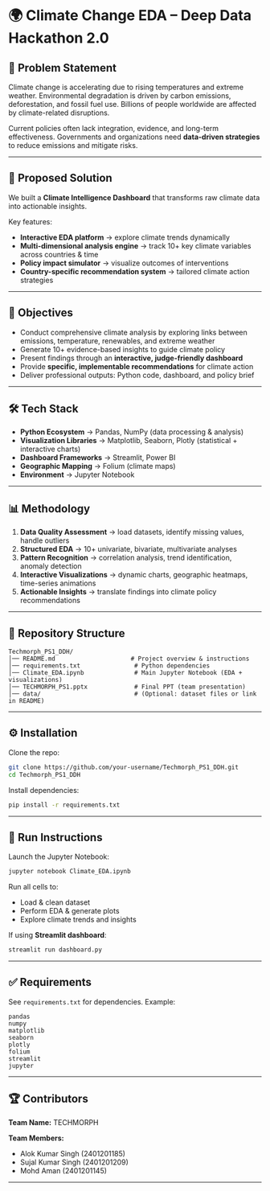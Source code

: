 # 🌍 Climate Change EDA – Deep Data Hackathon 2.0

## 📌 Problem Statement

Climate change is accelerating due to rising temperatures and extreme weather. Environmental degradation is driven by carbon emissions, deforestation, and fossil fuel use. Billions of people worldwide are affected by climate-related disruptions.

Current policies often lack integration, evidence, and long-term effectiveness. Governments and organizations need **data-driven strategies** to reduce emissions and mitigate risks.

---

## 🚀 Proposed Solution

We built a **Climate Intelligence Dashboard** that transforms raw climate data into actionable insights.

Key features:

* **Interactive EDA platform** → explore climate trends dynamically
* **Multi-dimensional analysis engine** → track 10+ key climate variables across countries & time
* **Policy impact simulator** → visualize outcomes of interventions
* **Country-specific recommendation system** → tailored climate action strategies

---

## 🎯 Objectives

* Conduct comprehensive climate analysis by exploring links between emissions, temperature, renewables, and extreme weather
* Generate 10+ evidence-based insights to guide climate policy
* Present findings through an **interactive, judge-friendly dashboard**
* Provide **specific, implementable recommendations** for climate action
* Deliver professional outputs: Python code, dashboard, and policy brief

---

## 🛠️ Tech Stack

* **Python Ecosystem** → Pandas, NumPy (data processing & analysis)
* **Visualization Libraries** → Matplotlib, Seaborn, Plotly (statistical + interactive charts)
* **Dashboard Frameworks** → Streamlit, Power BI
* **Geographic Mapping** → Folium (climate maps)
* **Environment** → Jupyter Notebook

---

## 📊 Methodology

1. **Data Quality Assessment** → load datasets, identify missing values, handle outliers
2. **Structured EDA** → 10+ univariate, bivariate, multivariate analyses
3. **Pattern Recognition** → correlation analysis, trend identification, anomaly detection
4. **Interactive Visualizations** → dynamic charts, geographic heatmaps, time-series animations
5. **Actionable Insights** → translate findings into climate policy recommendations

---

## 📂 Repository Structure

```
Techmorph_PS1_DDH/
│── README.md                     # Project overview & instructions
│── requirements.txt               # Python dependencies
│── Climate_EDA.ipynb              # Main Jupyter Notebook (EDA + visualizations)
│── TECHMORPH_PS1.pptx             # Final PPT (team presentation)
│── data/                          # (Optional: dataset files or link in README)
```

---

## ⚙️ Installation

Clone the repo:

```bash
git clone https://github.com/your-username/Techmorph_PS1_DDH.git
cd Techmorph_PS1_DDH
```

Install dependencies:

```bash
pip install -r requirements.txt
```

---

## 🚀 Run Instructions

Launch the Jupyter Notebook:

```bash
jupyter notebook Climate_EDA.ipynb
```

Run all cells to:

* Load & clean dataset
* Perform EDA & generate plots
* Explore climate trends and insights

If using **Streamlit dashboard**:

```bash
streamlit run dashboard.py
```

---

## ✅ Requirements

See `requirements.txt` for dependencies. Example:

```
pandas
numpy
matplotlib
seaborn
plotly
folium
streamlit
jupyter
```

---

## 🏆 Contributors

**Team Name:** TECHMORPH

**Team Members:**

* Alok Kumar Singh (2401201185)
* Sujal Kumar Singh (2401201209)
* Mohd Aman (2401201145)

---
